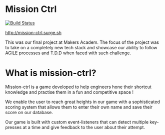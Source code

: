 # Mission Ctrl

[![Build Status](https://travis-ci.com/tommyrharper/mission-ctrl.svg?branch=master)](https://travis-ci.com/tommyrharper/mission-ctrl)

http://mission-ctrl.surge.sh

This was our final project at Makers Academ. The focus of the project was to take on a completely new tech stack and showcase our ability to follow AGILE processes and T.D.D when faced with such challenge.

# What is mission-ctrl?
Mission-ctrl is a game developed to help engineers hone their shortcut knowledge and practise them in a fun and competitive space ! 

We enable the user to reach great heights in our game with a sophisticated scoring system that allows them to enter their own name and save their score on our database.

Our game is built with custom event-listeners that can detect multiple key-presses at a time and give feedback to the user about their attempt.

